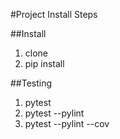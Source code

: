 #Project Install Steps

##Install

1. clone
2. pip install

##Testing

1. pytest
2. pytest --pylint
3. pytest --pylint --cov
